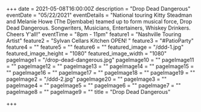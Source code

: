 +++
date = 2021-05-08T16:00:00Z
description = "Drop Dead Dangerous"
eventDate = "05/22/2021"
eventDetails = "National touring Kitty Steadman and Melanie Howe (The Djembabe) teamed up to form musical force, Drop Dead Dangerous. Songwriters, Musicians, Entertainers, Whiskey Drinkers. Cheers Y'all!"
eventTime = "8pm - 11pm"
feature1 = "Nashville Touring Artist"
feature2 = "Sylvan Cellars Kitchen OPEN! "
feature3 = "#PatioParty"
feature4 = ""
feature5 = ""
feature6 = ""
featured_image = "/ddd-1.jpg"
featured_image_height = "1080"
featured_image_width = "1080"
pageImage1 = "/drop-dead-dangerous.jpg"
pageImage10 = ""
pageImage11 = ""
pageImage12 = ""
pageImage13 = ""
pageImage14 = ""
pageImage15 = ""
pageImage16 = ""
pageImage17 = ""
pageImage18 = ""
pageImage19 = ""
pageImage2 = "/ddd-2.jpg"
pageImage20 = ""
pageImage3 = ""
pageImage4 = ""
pageImage5 = ""
pageImage6 = ""
pageImage7 = ""
pageImage8 = ""
pageImage9 = ""
title = "Drop Dead Dangerous"

+++
